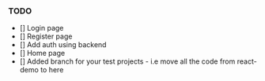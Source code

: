 ### TODO

- [] Login page
- [] Register page
- [] Add auth using backend
- [] Home page
- [] Added branch for your test projects - i.e move all the code from react-demo to here